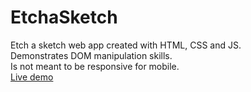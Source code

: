 # EtchaSketch
Etch a sketch web app created with HTML, CSS and JS.  
Demonstrates DOM manipulation skills.  
Is not meant to be responsive for mobile.  
[Live demo](https://ijasilari.github.io/etchaSketch/)